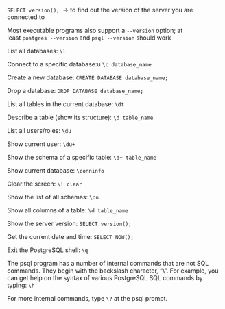 `SELECT version();`  → to find out the version of the server you are connected to

Most executable programs also support a `--version` option; at least `postgres --version` and `psql --version` should work

List all databases: `\l`

Connect to a specific database:u `\c database_name`

Create a new database: `CREATE DATABASE database_name;`

Drop a database: `DROP DATABASE database_name;`

List all tables in the current database: `\dt`

Describe a table (show its structure): `\d table_name`

List all users/roles: `\du`

Show current user: `\du+`

Show the schema of a specific table: `\d+ table_name`

Show current database: `\conninfo`

Clear the screen: `\! clear`

Show the list of all schemas: `\dn`

Show all columns of a table: `\d table_name`

Show the server version: `SELECT version();`

Get the current date and time: `SELECT NOW();`

Exit the PostgreSQL shell: `\q`

The psql program has a number of internal commands that are not SQL commands. They begin with the backslash character, “\”. For example, you can get help on the syntax of various PostgreSQL SQL commands by typing: `\h`

For more internal commands, type `\?` at the psql prompt.
